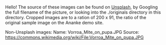Hello!  The source of these images can be found on [Unsplash](https://unsplash.com), by Googling the full filename of the picture, or looking into the ./originals directory in this directory.  Cropped images are to a ration of 200 x 91, the ratio of the original sample image on the Ananke demo site. 


Non-Unsplash images:
Name: Vorroa_Mite_on_pupa.JPG
Source: https://commons.wikimedia.org/wiki/File:Vorroa_Mite_on_pupa.JPG